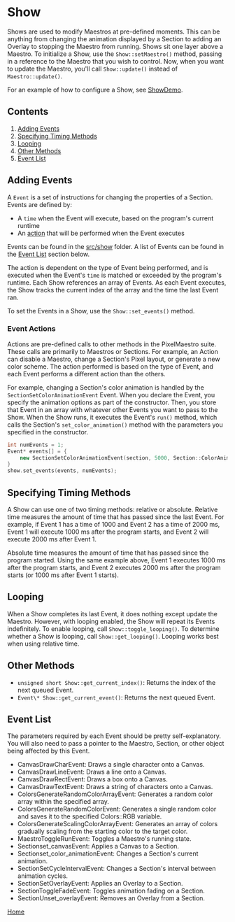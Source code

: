 # Show
Shows are used to modify Maestros at pre-defined moments. This can be anything from changing the animation displayed by a Section to adding an Overlay to stopping the Maestro from running.
Shows sit one layer above a Maestro. To initialize a Show, use the `Show::setMaestro()` method, passing in a reference to the Maestro that you wish to control. Now, when you want to update the Maestro, you'll call `Show::update()` instead of `Maestro::update()`.

For an example of how to configure a Show, see [ShowDemo](../gui/demo/showdemo.cpp).

## Contents
1. [Adding Events](#adding-events)
2. [Specifying Timing Methods](#specifying-timing-methods)
3. [Looping](#looping)
4. [Other Methods](#other-methods)
5. [Event List](#event-list)

## Adding Events
A `Event` is a set of instructions for changing the properties of a Section. Events are defined by:
* A `time` when the Event will execute, based on the program's current runtime
* An [action](#event-actions) that will be performed when the Event executes

Events can be found in the [src/show](../src/show) folder. A list of Events can be found in the [Event List](#event-list) section below.

The action is dependent on the type of Event being performed, and is executed when the Event's `time` is matched or exceeded by the program's runtime. Each Show references an array of Events. As each Event executes, the Show tracks the current index of the array and the time the last Event ran.

To set the Events in a Show, use the `Show::set_events()` method.

### Event Actions
Actions are pre-defined calls to other methods in the PixelMaestro suite. These calls are primarily to Maestros or Sections. For example, an Action can disable a Maestro, change a Section's Pixel layout, or generate a new color scheme. The action performed is based on the type of Event, and each Event performs a different action than the others.

For example, changing a Section's color animation is handled by the `SectionSetColorAnimationEvent` Event. When you declare the Event, you specify the animation options as part of the constructor. Then, you store that Event in an array with whatever other Events you want to pass to the Show. When the Show runs, it executes the Event's `run()` method, which calls the Section's `set_color_animation()` method with the parameters you specified in the constructor.

```c++
int numEvents = 1;
Event* events[] = {
	new SectionSetColorAnimationEvent(section, 5000, Section::ColorAnimations::NEXT, false, Section::AnimationOrientations::HORIZONTAL)
}
show.set_events(events, numEvents);
```

## Specifying Timing Methods
A Show can use one of two timing methods: relative or absolute. Relative time measures the amount of time that has passed since the last Event. For example, if Event 1 has a time of 1000 and Event 2 has a time of 2000 ms, Event 1 will execute 1000 ms after the program starts, and Event 2 will execute 2000 ms after Event 1.

Absolute time measures the amount of time that has passed since the program started. Using the same example above, Event 1 executes 1000 ms after the program starts, and Event 2 executes 2000 ms after the program starts (or 1000 ms after Event 1 starts).

## Looping
When a Show completes its last Event, it does nothing except update the Maestro. However, with looping enabled, the Show will repeat its Events indefinitely. To enable looping, call `Show::toggle_looping()`. To determine whether a Show is looping, call `Show::get_looping()`. Looping works best when using relative time.

## Other Methods
* `unsigned short Show::get_current_index()`: Returns the index of the next queued Event.
* `Event\* Show::get_current_event()`: Returns the next queued Event.

## Event List
The parameters required by each Event should be pretty self-explanatory. You will also need to pass a pointer to the Maestro, Section, or other object being affected by this Event.
* CanvasDrawCharEvent: Draws a single character onto a Canvas.
* CanvasDrawLineEvent: Draws a line onto a Canvas.
* CanvasDrawRectEvent: Draws a box onto a Canvas.
* CanvasDrawTextEvent: Draws a string of characters onto a Canvas.
* ColorsGenerateRandomColorArrayEvent: Generates a random color array within the specified array.
* ColorsGenerateRandomColorEvent: Generates a single random color and saves it to the specified Colors::RGB variable.
* ColorsGenerateScalingColorArrayEvent: Generates an array of colors gradually scaling from the starting color to the target color.
* MaestroToggleRunEvent: Toggles a Maestro's running state.
* Sectionset_canvasEvent: Applies a Canvas to a Section.
* Sectionset_color_animationEvent: Changes a Section's current animation.
* SectionSetCycleIntervalEvent: Changes a Section's interval between animation cycles.
* SectionSetOverlayEvent: Applies an Overlay to a Section.
* SectionToggleFadeEvent: Toggles animation fading on a Section.
* SectionUnset_overlayEvent: Removes an Overlay from a Section.

[Home](README.md)
